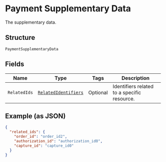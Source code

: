 
# Payment Supplementary Data

The supplementary data.

## Structure

`PaymentSupplementaryData`

## Fields

| Name | Type | Tags | Description |
|  --- | --- | --- | --- |
| `RelatedIds` | [`RelatedIdentifiers`](../../doc/models/related-identifiers.md) | Optional | Identifiers related to a specific resource. |

## Example (as JSON)

```json
{
  "related_ids": {
    "order_id": "order_id2",
    "authorization_id": "authorization_id0",
    "capture_id": "capture_id0"
  }
}
```

